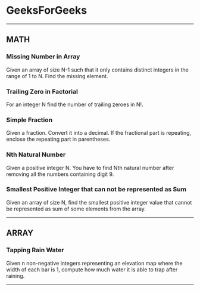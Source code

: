 # GeeksForGeeks
<hr>

## MATH
### Missing Number in Array
Given an array of size N-1 such that it only contains distinct integers in the range of 1 to N. Find the missing element.

### Trailing Zero in Factorial
For an integer N find the number of trailing zeroes in N!.

### Simple Fraction
Given a fraction. Convert it into a decimal.
If the fractional part is repeating, enclose the repeating part in parentheses.

### Nth Natural Number
Given a positive integer N. You have to find Nth natural number after removing all the numbers containing digit 9.

### Smallest Positive Integer that can not be represented as Sum
Given an array of size N, find the smallest positive integer value that cannot be represented as sum of some elements from the array.


<hr>

## ARRAY 
### Tapping Rain Water
Given n non-negative integers representing an elevation map where the width of each bar is 1, compute how much water it is able to trap after raining.

<hr>
 
